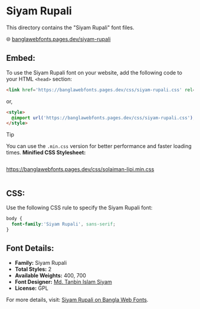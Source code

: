 # Siyam Rupali

This directory contains the "Siyam Rupali" font files.

🌐 [banglawebfonts.pages.dev/siyam-rupali](https://banglawebfonts.pages.dev/siyam-rupali/)

## Embed:
To use the Siyam Rupali font on your website, add the following code to your HTML `<head>` section:
```html
<link href='https://banglawebfonts.pages.dev/css/siyam-rupali.css' rel='stylesheet'>
```

or,
```html
<style>
  @import url('https://banglawebfonts.pages.dev/css/siyam-rupali.css');
</style>
```

> [!TIP]
> You can use the `.min.css` version for better performance and faster loading times.
> **Minified CSS Stylesheet:**  
> ```
>
  https://banglawebfonts.pages.dev/css/solaiman-lipi.min.css
> ```

## CSS:
Use the following CSS rule to specify the Siyam Rupali font:
```css
body {
  font-family:'Siyam Rupali', sans-serif;
}
```

## Font Details:
- **Family:** Siyam Rupali
- **Total Styles:** 2
- **Available Weights:** 400, 700
- **Font Designer:** [Md. Tanbin Islam Siyam](https://github.com/potasiyam)
- **License:** GPL

For more details, visit: [Siyam Rupali on Bangla Web Fonts](https://banglawebfonts.pages.dev/siyam-rupali/#about).